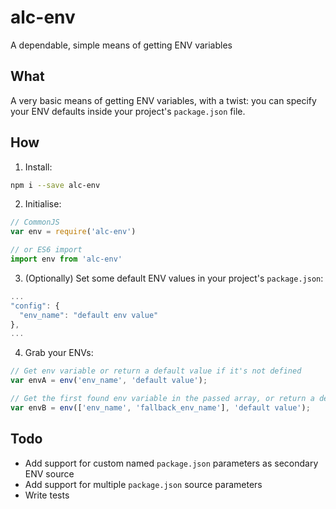 # alc-env
A dependable, simple means of getting ENV variables

## What
A very basic means of getting ENV variables, with a twist: you can specify your ENV defaults inside your project's `package.json` file.

## How
1. Install:
  ```bash
  npm i --save alc-env
  ```
2. Initialise:
  ```js
  // CommonJS
  var env = require('alc-env')

  // or ES6 import
  import env from 'alc-env'
  ```
3. (Optionally) Set some default ENV values in your project's `package.json`:
  ```js
  ...
  "config": {
    "env_name": "default env value"
  },
  ...
  ```
4. Grab your ENVs:
  ```js
  // Get env variable or return a default value if it's not defined
  var envA = env('env_name', 'default value');

  // Get the first found env variable in the passed array, or return a default value
  var envB = env(['env_name', 'fallback_env_name'], 'default value');
  ```

## Todo
- Add support for custom named `package.json` parameters as secondary ENV source
- Add support for multiple `package.json` source parameters
- Write tests
